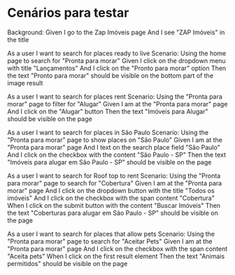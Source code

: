 # Cenários para testar

  Background:
    Given I go to the Zap Imóveis page
    And I see "ZAP Imóveis" in the title

  As a user I want to search for places ready to live
  Scenario: Using the home page to search for "Pronta para morar"
    Given I click on the dropdown menu with title "Lançamentos"
    And I click on the "Pronto para morar" option
    Then the text "Pronto para morar" should be visible on the bottom part of the image result

  As a user I want to search for places rent
  Scenario: Using the "Pronta para morar" page to filter for "Alugar"
    Given I am at the "Pronta para morar" page
    And I click on the "Alugar" button
    Then the text "Imóveis para Alugar" should be visible on the page

  As a user I want to search for places in São Paulo
  Scenario: Using the "Pronta para morar" page to show places on "São Paulo"
    Given I am at the "Pronta para morar" page
    And I text on the search place field "São Paulo"
    And I click on the checkbox with the content "São Paulo - SP"
    Then the text "Imóveis para alugar em São Paulo - SP" should be visible on the page

  As a user I want to search for Roof top to rent
  Scenario: Using the "Pronta para morar" page to search for "Cobertura"
    Given I am at the "Pronta para morar" page
    And I click on the dropdown button with the title "Todos os imóveis"
    And I click on the checkbox with the span content "Cobertura"
    When I click on the submit button with the content "Buscar Imóveis"
    Then the text "Coberturas para alugar em São Paulo - SP" should be visible on the page

  As a user I want to search for places that allow pets
  Scenario: Using the "Pronta para morar" page to search for "Aceitar Pets"
    Given I am at the "Pronta para morar" page
    And I click on the checkbox with the span content "Aceita pets"
    When I click on the first result element
    Then the text "Animais permitidos" should be visible on the page